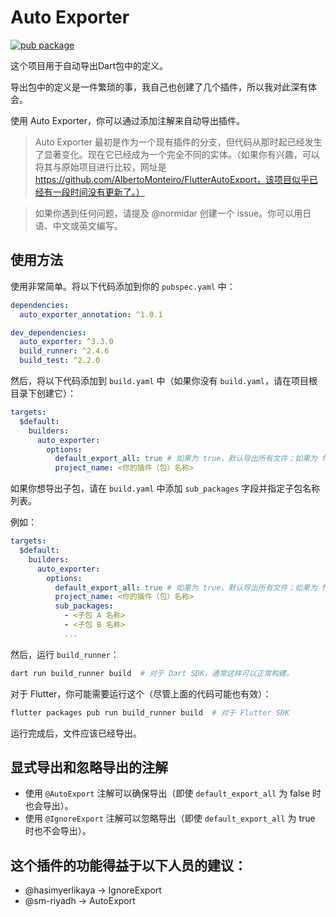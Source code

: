 
# Auto Exporter

[![pub package](https://img.shields.io/pub/v/auto_exporter.svg)](https://pub.dev/packages/auto_exporter)

这个项目用于自动导出Dart包中的定义。

导出包中的定义是一件繁琐的事，我自己也创建了几个插件，所以我对此深有体会。

使用 Auto Exporter，你可以通过添加注解来自动导出插件。

> Auto Exporter 最初是作为一个现有插件的分支，但代码从那时起已经发生了显著变化。现在它已经成为一个完全不同的实体。（如果你有兴趣，可以将其与原始项目进行比较，网址是 https://github.com/AlbertoMonteiro/FlutterAutoExport，该项目似乎已经有一段时间没有更新了。）

> 如果你遇到任何问题，请提及 @normidar 创建一个 issue。你可以用日语、中文或英文编写。

## 使用方法

使用非常简单。将以下代码添加到你的 `pubspec.yaml` 中：

```yaml
dependencies:
  auto_exporter_annotation: ^1.0.1

dev_dependencies:
  auto_exporter: ^3.3.0
  build_runner: ^2.4.6
  build_test: ^2.2.0
```

然后，将以下代码添加到 `build.yaml` 中（如果你没有 `build.yaml`，请在项目根目录下创建它）：

```yaml
targets:
  $default:
    builders:
      auto_exporter:
        options:
          default_export_all: true # 如果为 true，默认导出所有文件；如果为 false，仅导出特定文件
          project_name: <你的插件（包）名称>
```

如果你想导出子包，请在 `build.yaml` 中添加 `sub_packages` 字段并指定子包名称列表。

例如：

```yaml
targets:
  $default:
    builders:
      auto_exporter:
        options:
          default_export_all: true # 如果为 true，默认导出所有文件；如果为 false，仅导出特定文件
          project_name: <你的插件（包）名称>
          sub_packages:
            - <子包 A 名称>
            - <子包 B 名称>
            ...
```

然后，运行 `build_runner`：

```sh
dart run build_runner build  # 对于 Dart SDK，通常这样可以正常构建。
```

对于 Flutter，你可能需要运行这个（尽管上面的代码可能也有效）：

```sh
flutter packages pub run build_runner build  # 对于 Flutter SDK
```

运行完成后，文件应该已经导出。

## 显式导出和忽略导出的注解

- 使用 `@AutoExport` 注解可以确保导出（即使 `default_export_all` 为 false 时也会导出）。
- 使用 `@IgnoreExport` 注解可以忽略导出（即使 `default_export_all` 为 true 时也不会导出）。

## 这个插件的功能得益于以下人员的建议：

- @hasimyerlikaya -> IgnoreExport
- @sm-riyadh -> AutoExport

